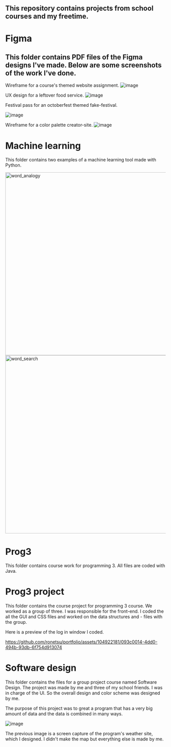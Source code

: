 ## This repository contains projects from school courses and my freetime.

# Figma
## This folder contains PDF files of the Figma designs I've made. Below are some screenshots of the work I've done.

Wireframe for a course's themed website assignment.
![image](https://github.com/ronetsu/portfolio/assets/104922181/24beafb8-7f6f-49cd-9f4b-9863fb14513f)

UX design for a leftover food service.
![image](https://github.com/ronetsu/portfolio/assets/104922181/64a0d399-a288-43ad-9cb0-c6cb676fd831)

Festival pass for an octoberfest themed fake-festival.

![image](https://github.com/ronetsu/portfolio/assets/104922181/dcf3be04-4530-4dd7-9dbd-6231a31bb0c8)

Wireframe for a color palette creator-site.
![image](https://github.com/ronetsu/portfolio/assets/104922181/d1e39ec0-2da4-43b6-8de4-01168cfd1b7a)

# Machine learning
This folder contains two examples of a machine learning tool made with Python.

<img width="573" alt="word_analogy" src="https://github.com/ronetsu/portfolio/assets/104922181/aeac7645-1738-4154-b1e1-ba04b926b026">

<img width="558" alt="word_search" src="https://github.com/ronetsu/portfolio/assets/104922181/b6ce0836-8ee0-42ea-bc66-7abaf9ab8d14">

# Prog3
This folder contains course work for programming 3. All files are coded with Java.

# Prog3 project
This folder contains the course project for programming 3 course. We worked as a group of three. I was responsible for the front-end. I coded the all the GUI and CSS files and worked on the data structures and - files with the group.

Here is a preview of the log in window I coded.

https://github.com/ronetsu/portfolio/assets/104922181/093c0014-4dd0-494b-93db-6f754d913074

# Software design
This folder contains the files for a group project course named Software Design. The project was made by me and three of my school friends. I was in charge of the UI. So the overall design and color scheme was designed by me. 

The purpose of this project was to great a program that has a very big amount of data and the data is combined in many ways. 

![image](https://github.com/ronetsu/portfolio/assets/104922181/027e9b15-2f60-49f5-a920-aac93e6fa920)

The previous image is a screen capture of the program's weather site, which I designed. I didn't make the map but everything else is made by me.
